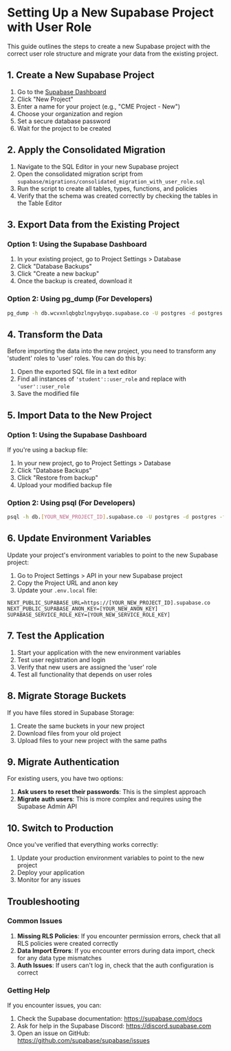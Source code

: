 # Setting Up a New Supabase Project with User Role

This guide outlines the steps to create a new Supabase project with the correct user role structure and migrate your data from the existing project.

## 1. Create a New Supabase Project

1. Go to the [Supabase Dashboard](https://app.supabase.io/)
2. Click "New Project"
3. Enter a name for your project (e.g., "CME Project - New")
4. Choose your organization and region
5. Set a secure database password
6. Wait for the project to be created

## 2. Apply the Consolidated Migration

1. Navigate to the SQL Editor in your new Supabase project
2. Open the consolidated migration script from `supabase/migrations/consolidated_migration_with_user_role.sql`
3. Run the script to create all tables, types, functions, and policies
4. Verify that the schema was created correctly by checking the tables in the Table Editor

## 3. Export Data from the Existing Project

### Option 1: Using the Supabase Dashboard

1. In your existing project, go to Project Settings > Database
2. Click "Database Backups"
3. Click "Create a new backup"
4. Once the backup is created, download it

### Option 2: Using pg_dump (For Developers)

```bash
pg_dump -h db.wcvxnlqbgbzlngvybyqo.supabase.co -U postgres -d postgres -f cme_backup.sql --data-only --inserts
```

## 4. Transform the Data

Before importing the data into the new project, you need to transform any 'student' roles to 'user' roles. You can do this by:

1. Open the exported SQL file in a text editor
2. Find all instances of `'student'::user_role` and replace with `'user'::user_role`
3. Save the modified file

## 5. Import Data to the New Project

### Option 1: Using the Supabase Dashboard

If you're using a backup file:

1. In your new project, go to Project Settings > Database
2. Click "Database Backups"
3. Click "Restore from backup"
4. Upload your modified backup file

### Option 2: Using psql (For Developers)

```bash
psql -h db.[YOUR_NEW_PROJECT_ID].supabase.co -U postgres -d postgres -f modified_cme_backup.sql
```

## 6. Update Environment Variables

Update your project's environment variables to point to the new Supabase project:

1. Go to Project Settings > API in your new Supabase project
2. Copy the Project URL and anon key
3. Update your `.env.local` file:

```
NEXT_PUBLIC_SUPABASE_URL=https://[YOUR_NEW_PROJECT_ID].supabase.co
NEXT_PUBLIC_SUPABASE_ANON_KEY=[YOUR_NEW_ANON_KEY]
SUPABASE_SERVICE_ROLE_KEY=[YOUR_NEW_SERVICE_ROLE_KEY]
```

## 7. Test the Application

1. Start your application with the new environment variables
2. Test user registration and login
3. Verify that new users are assigned the 'user' role
4. Test all functionality that depends on user roles

## 8. Migrate Storage Buckets

If you have files stored in Supabase Storage:

1. Create the same buckets in your new project
2. Download files from your old project
3. Upload files to your new project with the same paths

## 9. Migrate Authentication

For existing users, you have two options:

1. **Ask users to reset their passwords**: This is the simplest approach
2. **Migrate auth users**: This is more complex and requires using the Supabase Admin API

## 10. Switch to Production

Once you've verified that everything works correctly:

1. Update your production environment variables to point to the new project
2. Deploy your application
3. Monitor for any issues

## Troubleshooting

### Common Issues

1. **Missing RLS Policies**: If you encounter permission errors, check that all RLS policies were created correctly
2. **Data Import Errors**: If you encounter errors during data import, check for any data type mismatches
3. **Auth Issues**: If users can't log in, check that the auth configuration is correct

### Getting Help

If you encounter issues, you can:

1. Check the Supabase documentation: https://supabase.com/docs
2. Ask for help in the Supabase Discord: https://discord.supabase.com
3. Open an issue on GitHub: https://github.com/supabase/supabase/issues

